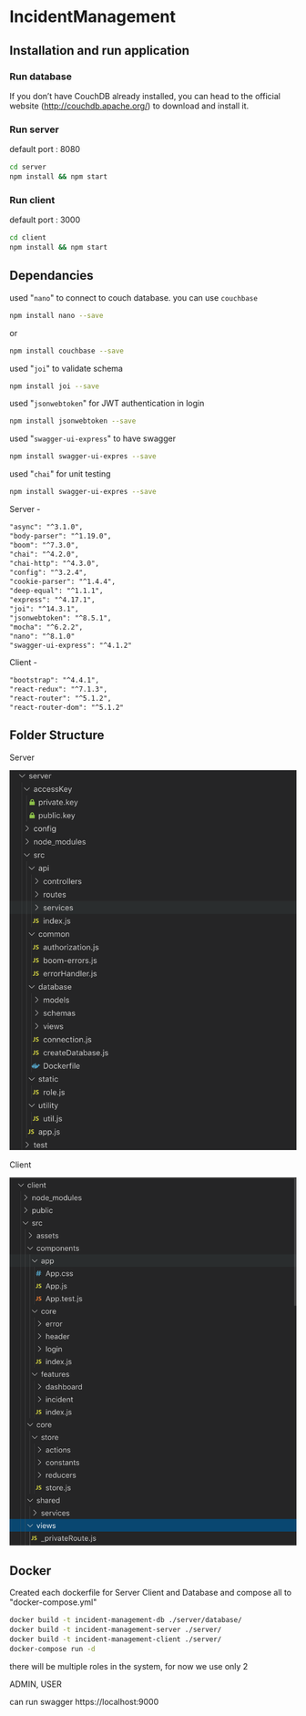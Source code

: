 # IncidentManagement

## Installation and run application
### Run database
If you don’t have CouchDB already installed, you can head to the official website (http://couchdb.apache.org/) to download and install it.

### Run server

default port : 8080

```bash
cd server
npm install && npm start
```
### Run client

default port : 3000 

```bash
cd client
npm install && npm start
```

## Dependancies 

used "```nano```" to connect to couch database. you can use ```couchbase```

```bash
npm install nano --save
```
or 

```bash
npm install couchbase --save
```

used "```joi```" to validate schema

```bash
npm install joi --save
```

used "```jsonwebtoken```" for JWT authentication in login

```bash
npm install jsonwebtoken --save
```
used "```swagger-ui-express```" to have swagger

```bash
npm install swagger-ui-expres --save
```
used "```chai```" for unit testing

```bash
npm install swagger-ui-expres --save
```
Server -

    "async": "^3.1.0",
    "body-parser": "^1.19.0",
    "boom": "^7.3.0",
    "chai": "^4.2.0",
    "chai-http": "^4.3.0",
    "config": "^3.2.4",
    "cookie-parser": "^1.4.4",
    "deep-equal": "^1.1.1",
    "express": "^4.17.1",
    "joi": "^14.3.1",
    "jsonwebtoken": "^8.5.1",
    "mocha": "^6.2.2",
    "nano": "^8.1.0" 
    "swagger-ui-express": "^4.1.2"
    
Client -

    "bootstrap": "^4.4.1",
    "react-redux": "^7.1.3",
    "react-router": "^5.1.2",
    "react-router-dom": "^5.1.2"


## Folder Structure

Server

![Image of server folder strcuture](https://github.com/sumaliJayasinghe/IncidentManagement/blob/master/images/server.png)

Client

![Image of client folder strcuture](https://github.com/sumaliJayasinghe/IncidentManagement/blob/master/images/client.png)
        
## Docker

Created each dockerfile for Server Client and Database and compose all to "docker-compose.yml" 

```bash
docker build -t incident-management-db ./server/database/
docker build -t incident-management-server ./server/
docker build -t incident-management-client ./server/
docker-compose run -d 
```

there will be multiple roles in the system, for now we use only 2

ADMIN,
USER

can run swagger https://localhost:9000

